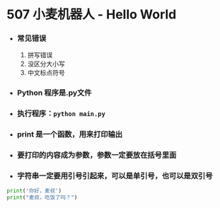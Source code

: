 # 507 小麦机器人 - Hello World



- ### 常见错误

  1. 拼写错误
  2. 没区分大小写
  3. 中文标点符号

- ### Python 程序是.py文件

- ### 执行程序：`python main.py`

- ### print 是一个函数，用来打印输出

- ### 要打印的内容成为参数，参数一定要放在括号里面

- ### 字符串一定要用引号引起来，可以是单引号，也可以是双引号

```python
print('你好，麦叔')
print("麦叔，吃饭了吗？")
```

